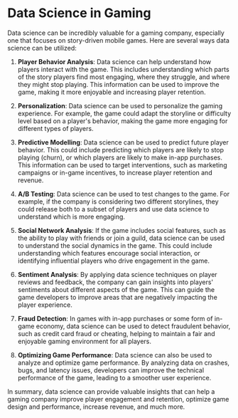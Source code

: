 # Data Science in Gaming

Data science can be incredibly valuable for a gaming company, especially one that focuses on story-driven mobile games. Here are several ways data science can be utilized:

1. **Player Behavior Analysis**: Data science can help understand how players interact with the game. This includes understanding which parts of the story players find most engaging, where they struggle, and where they might stop playing. This information can be used to improve the game, making it more enjoyable and increasing player retention.

2. **Personalization**: Data science can be used to personalize the gaming experience. For example, the game could adapt the storyline or difficulty level based on a player's behavior, making the game more engaging for different types of players.

3. **Predictive Modelling**: Data science can be used to predict future player behavior. This could include predicting which players are likely to stop playing (churn), or which players are likely to make in-app purchases. This information can be used to target interventions, such as marketing campaigns or in-game incentives, to increase player retention and revenue.

4. **A/B Testing**: Data science can be used to test changes to the game. For example, if the company is considering two different storylines, they could release both to a subset of players and use data science to understand which is more engaging.

5. **Social Network Analysis**: If the game includes social features, such as the ability to play with friends or join a guild, data science can be used to understand the social dynamics in the game. This could include understanding which features encourage social interaction, or identifying influential players who drive engagement in the game.

6. **Sentiment Analysis**: By applying data science techniques on player reviews and feedback, the company can gain insights into players' sentiments about different aspects of the game. This can guide the game developers to improve areas that are negatively impacting the player experience.

7. **Fraud Detection**: In games with in-app purchases or some form of in-game economy, data science can be used to detect fraudulent behavior, such as credit card fraud or cheating, helping to maintain a fair and enjoyable gaming environment for all players.

8. **Optimizing Game Performance**: Data science can also be used to analyze and optimize game performance. By analyzing data on crashes, bugs, and latency issues, developers can improve the technical performance of the game, leading to a smoother user experience.

In summary, data science can provide valuable insights that can help a gaming company improve player engagement and retention, optimize game design and performance, increase revenue, and much more.